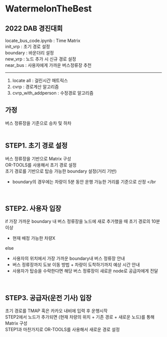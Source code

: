 # WatermelonTheBest
## 2022 DAB 경진대회
locate_bus_code.ipynb : Time Matrix <br>
init_vrp : 초기 경로 설정 <br>
boundary : 바운더리 설정 <br>
new_vrp : 노드 추가 시 신규 경로 설정 <br>
near_bus : 사용자에게 가까운 버스정류장 추천 <br>

------------------------
1. locate all : 걸린시간 매트릭스
2. cvrp : 경로계산 알고리즘
3. cvrp_with_addperson : 수정경로 알고리즘

## 가정
버스 정류장을 기준으로 승차 및 하차 </br>
<br>

## STEP1. 초기 경로 설정
버스 정류장을 기반으로 Matrix 구성</br>
OR-TOOLS를 사용해서 초기 경로 설정 </br>
초기 경로를 기반으로 탑승 가능한 boundary 설정(거리 기반)</br>
- boundary의 경우에는 차량이 5분 동안 운행 가능한 거리를 기준으로 산정 </br
<br>

## STEP2. 사용자 입장
if 가장 가까운 boundary 내 버스 정류장을 노드에 새로 추가했을 때 초기 경로의 10분 이상<br>
- 현재 배정 가능한 차량X <br>

else
- 사용자의 위치에서 가장 가까운 boundary내 버스 정류장 안내</br>
- 버스 정류장까지 도보 이동 방법 + 차량이 도착하기까지 예상 시간 안내</br>
- 사용자가 탑승을 수락한다면 해당 버스 정류장이 새로운 node로 공급자에게 전달</br>
<br>

## STEP3. 공급자(운전 기사) 입장
초기 경로를 TMAP 혹은 카카오 내비에 입력 후 운행시작 <br>
STEP2에서 노드가 추가되면 (현재 차량의 위치 + 기존 경로 + 새로운 노드)를 통해 Matrix 구성<br>
STEP1과 마찬가지로 OR-TOOLS를 사용해서 새로운 경로 설정 <br>
